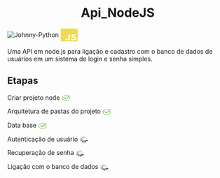 
<h1 align="center">
    Api_NodeJS
</h1>

<div style="display: inline_block">
    <img align="center" alt="Johnny-Python" height="30" width="40"  src="https://cdn.jsdelivr.net/gh/devicons/devicon/icons/nodejs/nodejs-original.svg" />
    <img align="center" alt="Johnny-Js" height="30" width="40" src="https://raw.githubusercontent.com/devicons/devicon/master/icons/javascript/javascript-plain.svg">
</div>

<p>
    Uma API em node.js para ligação e cadastro com o banco de dados de usuários em um sistema de login e senha simples.
</p>

<h2>
    Etapas
</h2>

<p>
    Criar projeto node <img align="center" height="15" width="20" src="./assets/img/ok.png">
</p>

<p>
    Arquitetura de pastas do projeto <img align="center" height="15" width="20" src="./assets/img/ok.png">
</p>

<p>
    Data base <img align="center" height="15" width="20" src="./assets/img/ok.png">
</p>

<p>
    Autenticação de usuário <img align="center" height="15" width="20" src="./assets/img/ZZ5H.gif">
</p>

<p>
    Recuperação de senha <img align="center" height="15" width="20" src="./assets/img/ZZ5H.gif">
</p>

<p>
    Ligação com o banco de dados <img align="center" height="15" width="20" src="./assets/img/ZZ5H.gif">
</p>
